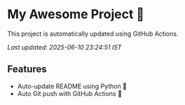 # My Awesome Project 🚀

This project is automatically updated using GitHub Actions.

_Last updated: 2025-06-10 23:24:51 IST_

## Features
- Auto-update README using Python 🐍
- Auto Git push with GitHub Actions 🤖
